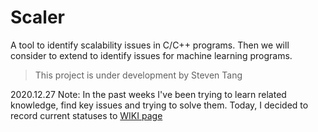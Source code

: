 # Scaler
A tool to identify scalability issues in C/C++ programs. Then we will consider to extend to identify issues for machine learning programs. 

> This project is under development by Steven Tang

2020.12.27 Note:
In the past weeks I've been trying to learn related knowledge, find key issues and trying to solve them. Today, I decided to record current statuses to [WIKI page](https://github.com/UTSASRG/Scaler/wiki)